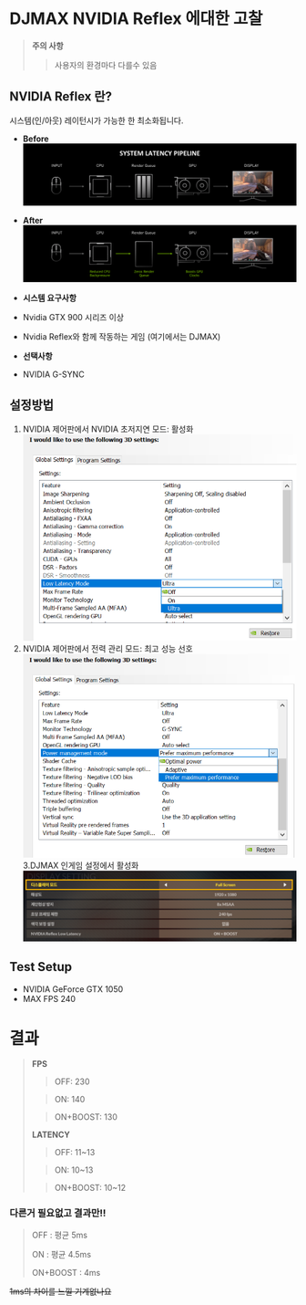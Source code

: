 # DJMAX NVIDIA Reflex 에대한 고찰
> __**주의 사항**__
>> 사용자의 환경마다 다를수 있음

## NVIDIA Reflex 란?
시스템(인/아웃) 레이턴시가 가능한 한 최소화됩니다.
- **Before**
![nvidia-reflex-system-latency-pipeline-before-addition-of-reflex](https://raw.githubusercontent.com/Dev-Nergis/DJMAX-NVIDIA-Reflex/main/images/nvidia-reflex-system-latency-pipeline-before-addition-of-reflex.png)
- **After**
![nvidia-reflex-system-latency-pipeline-with-reflex](https://raw.githubusercontent.com/Dev-Nergis/DJMAX-NVIDIA-Reflex/main/images/nvidia-reflex-system-latency-pipeline-with-reflex.png)

- __**시스템 요구사항**__
- Nvidia GTX 900 시리즈 이상
- Nvidia Reflex와 함께 작동하는 게임 (여기에서는 DJMAX)
- __선택사항__
- NVIDIA G-SYNC

## 설정방법
1. NVIDIA 제어판에서 NVIDIA 초저지연 모드: 활성화
![nvidia-reflex-control-panel-low-latency-ultra-mode](https://raw.githubusercontent.com/Dev-Nergis/DJMAX-NVIDIA-Reflex/main/images/nvidia-reflex-control-panel-low-latency-ultra-mode.png)
2. NVIDIA 제어판에서 전력 관리 모드: 최고 성능 선호
![nvidia-reflex-control-panel-prefer-maximum-performance-mode](https://raw.githubusercontent.com/Dev-Nergis/DJMAX-NVIDIA-Reflex/main/images/nvidia-reflex-control-panel-prefer-maximum-performance-mode.png)
3.DJMAX 인게임 설정에서 활성화
![djmax-in-game-setting](https://raw.githubusercontent.com/Dev-Nergis/DJMAX-NVIDIA-Reflex/main/images/djmax-in-game-setting.png)

## Test Setup

- NVIDIA GeForce GTX 1050
- MAX FPS 240

# 결과
> __**FPS**__
>
>> OFF: 230
>
>> ON: 140
>
>> ON+BOOST: 130
>
> __**LATENCY**__
>
>> OFF: 11~13
>
>> ON: 10~13
>
>> ON+BOOST: 10~12

### 다른거 필요없고 결과만!!
> OFF : 평균 5ms
>
> ON : 평균 4.5ms
>
> ON+BOOST : 4ms

~~1ms의 차이를 느낄 기계없나요~~

